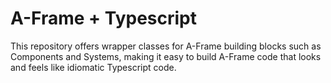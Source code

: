 # A-Frame + Typescript

This repository offers wrapper classes for A-Frame building blocks such as Components and Systems, making it easy to build A-Frame code that looks and feels like idiomatic Typescript code.

